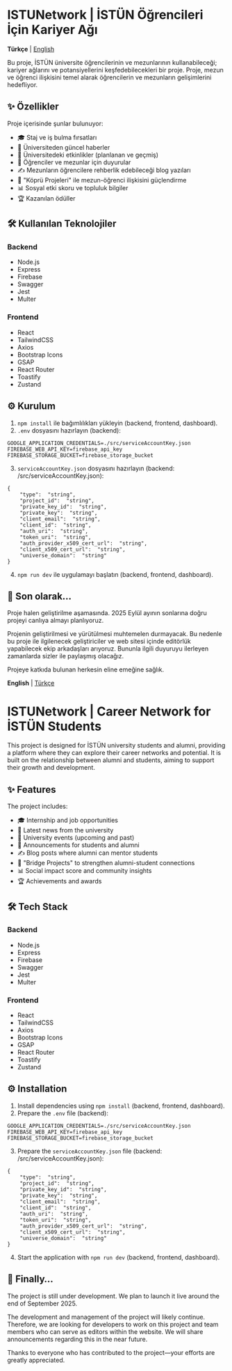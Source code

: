 <a name="turkish"></a>
#  ISTUNetwork | İSTÜN Öğrencileri İçin Kariyer Ağı
**Türkçe** | [English](#english)

Bu proje, İSTÜN üniversite öğrencilerinin ve mezunlarının kullanabileceği; kariyer ağlarını ve potansiyellerini keşfedebilecekleri bir proje. Proje, mezun ve öğrenci ilişkisini temel alarak öğrencilerin ve mezunların gelişimlerini hedefliyor.

## ✨ Özellikler
Proje içerisinde şunlar bulunuyor:
 -   🎓 Staj ve iş bulma fırsatları
-   📰 Üniversiteden güncel haberler
-   📅 Üniversitedeki etkinlikler (planlanan ve geçmiş)
-   📢 Öğrenciler ve mezunlar için duyurular
-   ✍️ Mezunların öğrencilere rehberlik edebileceği blog yazıları
-   🌉 "Köprü Projeleri" ile mezun-öğrenci ilişkisini güçlendirme
-   📊 Sosyal etki skoru ve topluluk bilgiler
-   🏆 Kazanılan ödüller

## 🛠 Kullanılan Teknolojiler
### Backend
- Node.js
- Express
- Firebase
- Swagger
- Jest
- Multer
### Frontend
- React
- TailwindCSS
- Axios
- Bootstrap Icons
- GSAP
- React Router
- Toastify
- Zustand

## ⚙️ Kurulum
1. `npm install` ile bağımlılıkları yükleyin (backend, frontend, dashboard).
2. `.env` dosyasını hazırlayın (backend):
```
GOOGLE_APPLICATION_CREDENTIALS=./src/serviceAccountKey.json
FIREBASE_WEB_API_KEY=firebase_api_key
FIREBASE_STORAGE_BUCKET=firebase_storage_bucket
```
3. `serviceAccountKey.json` dosyasını hazırlayın (backend: /src/serviceAccountKey.json):
```
{
	"type":  "string",
	"project_id":  "string",
	"private_key_id":  "string",
	"private_key":  "string",
	"client_email":  "string",
	"client_id":  "string",
	"auth_uri":  "string",
	"token_uri":  "string",
	"auth_provider_x509_cert_url":  "string",
	"client_x509_cert_url":  "string",
	"universe_domain":  "string"
}
```
4. `npm run dev` ile uygulamayı başlatın (backend, frontend, dashboard).

## 🙏 Son olarak...
Proje halen geliştirilme aşamasında. 2025 Eylül ayının sonlarına doğru projeyi canlıya almayı planlıyoruz.

Projenin geliştirilmesi ve yürütülmesi muhtemelen durmayacak. Bu nedenle bu proje ile ilgilenecek geliştiriciler ve web sitesi içinde editörlük yapabilecek ekip arkadaşları arıyoruz. Bununla ilgili duyuruyu ilerleyen zamanlarda sizler ile paylaşmış olacağız.

Projeye katkıda bulunan herkesin eline emeğine sağlık. 

<a name="english"></a>
**English** | [Türkçe](#turkish)

# ISTUNetwork | Career Network for İSTÜN Students
This project is designed for İSTÜN university students and alumni, providing a platform where they can explore their career networks and potential. It is built on the relationship between alumni and students, aiming to support their growth and development.

## ✨ Features
The project includes:

-   🎓 Internship and job opportunities
-   📰 Latest news from the university
-   📅 University events (upcoming and past)
-   📢 Announcements for students and alumni
-   ✍️ Blog posts where alumni can mentor students
-   🌉 "Bridge Projects" to strengthen alumni-student connections
-   📊 Social impact score and community insights
-   🏆 Achievements and awards

## 🛠 Tech Stack
### Backend
- Node.js
- Express
- Firebase
- Swagger
- Jest
- Multer
### Frontend
- React
- TailwindCSS
- Axios
- Bootstrap Icons
- GSAP
- React Router
- Toastify
- Zustand

## ⚙️ Installation
1. Install dependencies using `npm install` (backend, frontend, dashboard).
2. Prepare the `.env` file (backend):
```
GOOGLE_APPLICATION_CREDENTIALS=./src/serviceAccountKey.json
FIREBASE_WEB_API_KEY=firebase_api_key
FIREBASE_STORAGE_BUCKET=firebase_storage_bucket
```
3. Prepare the `serviceAccountKey.json` file (backend: /src/serviceAccountKey.json):
```
{
	"type":  "string",
	"project_id":  "string",
	"private_key_id":  "string",
	"private_key":  "string",
	"client_email":  "string",
	"client_id":  "string",
	"auth_uri":  "string",
	"token_uri":  "string",
	"auth_provider_x509_cert_url":  "string",
	"client_x509_cert_url":  "string",
	"universe_domain":  "string"
}
```
4. Start the application with `npm run dev` (backend, frontend, dashboard).

## 🙏 Finally…
The project is still under development. We plan to launch it live around the end of September 2025.

The development and management of the project will likely continue. Therefore, we are looking for developers to work on this project and team members who can serve as editors within the website. We will share announcements regarding this in the near future.

Thanks to everyone who has contributed to the project—your efforts are greatly appreciated.
